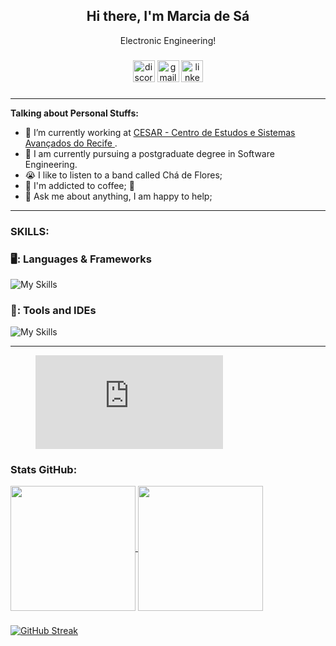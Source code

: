 
 <h2 align="center">Hi there, I'm Marcia de Sá</h2>
  <p align="center">Electronic Engineering!</p>

###
<div align="center">
  <img src="https://img.shields.io/static/v1?message=Discord&logo=discord&label=&color=7289DA&logoColor=white&labelColor=&style=for-the-badge" height="35" alt="discord logo" />
  <img src="https://img.shields.io/static/v1?message=Gmail&logo=gmail&label=&color=D14836&logoColor=white&labelColor=&style=for-the-badge" height="35" alt="gmail logo"  />
  <a href="https://www.linkedin.com/in/mdsds/"><img src="https://img.shields.io/static/v1?message=LinkedIn&logo=linkedin&label=&color=0077B5&logoColor=white&labelColor=&style=for-the-badge" height="35" alt="linkedin logo" /></a>
</div>

###


<hr>

**Talking about Personal Stuffs:**

- 💼 I’m currently working at [CESAR - Centro de Estudos e Sistemas Avançados do Recife ](https://www.cesar.org.br/).
- 📝 I am currently pursuing a postgraduate degree in Software Engineering.
- 😭 I like to listen to a band called Chá de Flores;
- 🤔 I'm addicted to coffee; 🌱
- 💬 Ask me about anything, I am happy to help;

<hr>

 ### SKILLS: 

 <h3>🖥️: Languages & Frameworks </h3>
 
![My Skills](https://skillicons.dev/icons?i=cpp,py,java,linux,md,latex,html&theme=light)     

<h3>🧰: Tools and IDEs </h3>
 
![My Skills](https://skillicons.dev/icons?i=vscode,arduino,androidstudio,github,raspberrypi,eclipse&theme=light)  
          
<hr>
<!--START_SECTION:waka-->
<figure><embed src="https://wakatime.com/share/@5518f3a8-9a82-467d-8346-3a7f2ae18a61/2121b6ad-46f3-46a2-9e64-938a6c5a09e7.svg"></embed></figure>
<!--END_SECTION:waka-->


### Stats GitHub:
<a href="https://github.com/mdsds-elt/github-readme-mdsds-elt">
  <img height=200 align="center" src="https://github-readme-stats.vercel.app/api?username=mdsds-elt" />
</a>
<a href="https://github.com/mdsds-elt/convoychat">
  <img height=200 align="center" src="https://github-readme-stats.vercel.app/api/top-langs?username=mdsds-elt&layout=compact&langs_count=8&card_width=320" />
</a>

###

[![GitHub Streak](https://github-readme-streak-stats.herokuapp.com/?user=mdsds-elt)](https://git.io/streak-stats)

###


